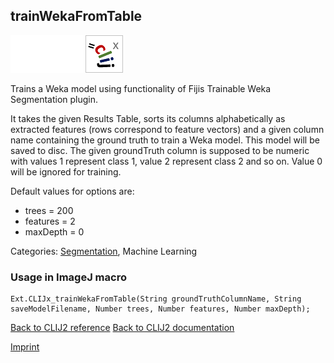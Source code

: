 ## trainWekaFromTable
<img src="images/mini_empty_logo.png"/><img src="images/mini_empty_logo.png"/><img src="images/mini_clijx_logo.png"/>

Trains a Weka model using functionality of Fijis Trainable Weka Segmentation plugin. 

It takes the given Results Table, sorts its columns alphabetically as extracted features (rows correspond to feature vectors) and a given column name containing the ground truth to train a Weka model. This model will be saved to disc.
The given groundTruth column is supposed to be numeric with values 1 represent class 1,  value 2 represent class 2 and so on. Value 0 will be ignored for training.

Default values for options are:
* trees = 200
* features = 2
* maxDepth = 0

Categories: [Segmentation](https://clij.github.io/clij2-docs/reference__segmentation), Machine Learning

### Usage in ImageJ macro
```
Ext.CLIJx_trainWekaFromTable(String groundTruthColumnName, String saveModelFilename, Number trees, Number features, Number maxDepth);
```


[Back to CLIJ2 reference](https://clij.github.io/clij2-docs/reference)
[Back to CLIJ2 documentation](https://clij.github.io/clij2-docs)

[Imprint](https://clij.github.io/imprint)
